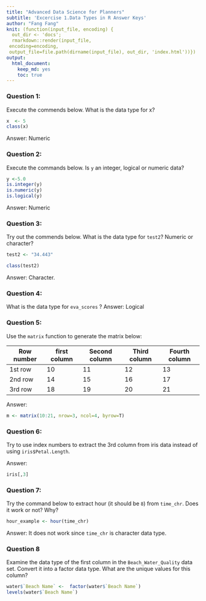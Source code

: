 ```yaml
---
title: "Advanced Data Science for Planners"
subtitle: 'Excercise 1.Data Types in R Answer Keys'
author: "Fang Fang"
knit: (function(input_file, encoding) {
  out_dir <- 'docs';
  rmarkdown::render(input_file,
 encoding=encoding,
 output_file=file.path(dirname(input_file), out_dir, 'index.html'))})
output: 
  html_document: 
    keep_md: yes
    toc: true
---
```



### Question 1: 
Execute the commends below. What is the data type for x?

```r
x  <- 5
class(x)
```

Answer: Numeric


### Question 2: 
Execute the commands below. Is `y` an integer, logical or numeric data? 

```r
y <-5.0
is.integer(y)
is.numeric(y)
is.logical(y)
```

Answer: Numeric


### Question 3: 
Try out the commends below. What is the data type for `test2`? Numeric or character? 


```r
test2 <- "34.443"

class(test2)
```

Answer: Character. 

### Question 4:

What is the data type for `eva_scores` ? 
Answer: Logical

### Question 5:

Use the `matrix` function to generate the matrix below:

 Row number | first column  | Second column | Third column | Fourth column
------------- | -------------| -------------|-------------|-------------
1st row  | 10 |11|12|13
2nd row | 14 |15|16|17
3rd row |18|19|20|21

Answer: 


```r
m <- matrix(10:21, nrow=3, ncol=4, byrow=T)
```


### Question 6:

Try to use index numbers to extract the 3rd column from iris data instead of using `iris$Petal.Length`.

Answer: 


```r
iris[,3]
```



### Question 7: 

Try the command below to extract hour (it should be `8`) from `time_chr`. Does it work or not? Why?


```r
hour_example <- hour(time_chr)
```


Answer: It does not work since `time_chr` is character data type. 

### Question 8

Examine the data type of the first column in the `Beach_Water_Quality` data set. Convert it into a factor data type. What are the unique values for this column? 


```r
water$`Beach Name` <-  factor(water$`Beach Name`)
levels(water$`Beach Name`)
```

